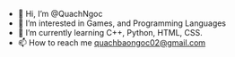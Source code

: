 - 👋 Hi, I’m @QuachNgoc
- 👀 I’m interested in Games, and Programming Languages
- 🌱 I’m currently learning C++, Python, HTML, CSS.
- 📫 How to reach me quachbaongoc02@gmail.com

<!---
QuachNgoc/QuachNgoc is a ✨ special ✨ repository because its `README.md` (this file) appears on your GitHub profile.
You can click the Preview link to take a look at your changes.
--->
